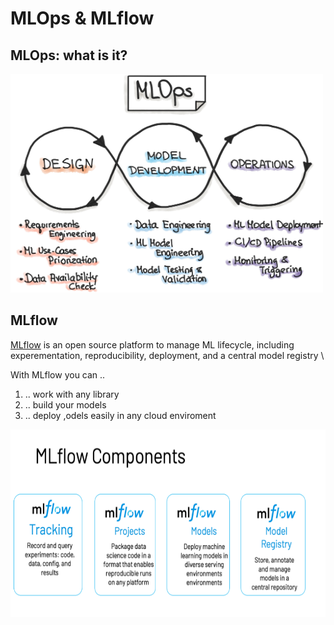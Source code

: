 # MLOps & MLflow

## MLOps: what is it?
<img src="https://github.com/LizaKurilo/Udemy-course-Machine-Learning-Deep-Learning-model-deployment/blob/main/Module%208.%20MlOps%20%26%20MLflow/assets/mlops-loop-en.jpg" width="500" height="350">

## MLflow
[MLflow](https://mlflow.org) is an open source platform to manage ML lifecycle, including experementation, reproducibility, deployment, and a central model registry \

With MLflow you can ..
  1. .. work with any library
  2. .. build your models
  3. .. deploy ,odels easily in any cloud enviroment
 
<img src="https://github.com/LizaKurilo/Udemy-course-Machine-Learning-Deep-Learning-model-deployment/blob/main/Module%208.%20MlOps%20%26%20MLflow/assets/mlflow-components2.png" width="700" height="300">
